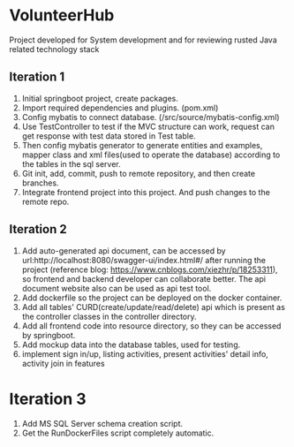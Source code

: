 # VolunteerHub
Project developed for System development and for reviewing rusted Java related technology stack
## Iteration 1
1. Initial springboot project, create packages.
2. Import required dependencies and plugins. (pom.xml)
3. Config mybatis to connect database. (/src/source/mybatis-config.xml)
4. Use TestController to test if the MVC structure can work, request can get response with test data stored in Test table.
5. Then config mybatis generator to generate entities and examples, mapper class and xml files(used to operate the database)
according to the tables in the sql server.
6. Git init, add, commit, push to remote repository, and then create branches.
7. Integrate frontend project into this project. And push changes to the remote repo.

## Iteration 2
1. Add auto-generated api document, can be accessed by url:http://localhost:8080/swagger-ui/index.html#/ after running the project
   (reference blog: https://www.cnblogs.com/xiezhr/p/18253311), so frontend and backend developer can collaborate better.
   The api document website also can be used as api test tool.
2. Add dockerfile so the project can be deployed on the docker container.
3. Add all tables' CURD(create/update/read/delete) api which is present as the controller classes in the controller directory.
4. Add all frontend code into resource directory, so they can be accessed by springboot.
5. Add mockup data into the database tables, used for testing.
6. implement sign in/up, listing activities, present activities' detail info, activity join in features

# Iteration 3
1. Add MS SQL Server schema creation script.
2. Get the RunDockerFiles script completely automatic.